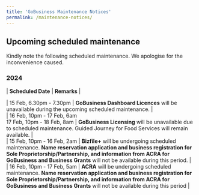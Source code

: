 ```yaml
---
title: 'GoBusiness Maintenance Notices'
permalink: /maintenance-notices/
---
```


## Upcoming scheduled maintenance

Kindly note the following scheduled maintenance. We apologise for the inconvenience caused.

### 2024 

| **Scheduled Date** | **Remarks** |  
    
| 15 Feb, 6.30pm - 7.30pm | **GoBusiness Dashboard Licences** will be unavailable during the upcoming scheduled maintenance. |       
| 16 Feb, 10pm - 17 Feb, 6am<br>17 Feb, 10pm - 18 Feb, 8am | **GoBusiness Licensing** will be unavailable due to scheduled maintenance. Guided Journey for Food Services will remain available. |        
| 15 Feb, 10pm - 16 Feb, 2am | **Bizfile+** will be undergoing scheduled maintenance. **Name reservation application and business registration for Sole Proprietorship/Partnership, and information from ACRA for GoBusiness and Business Grants** will not be available during this period. |                      
| 16 Feb, 10pm - 17 Feb, 5am | **ACRA** will be undergoing scheduled maintenance. **Name reservation application and business registration for Sole Proprietorship/Partnership, and information from ACRA for GoBusiness and Business Grants** will not be available during this period |                  





<script src="/jquery/jquery.min.js"></script>
<script src="/jquery/resize-tables.js"></script>
